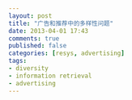 ```yaml
---
layout: post
title: "广告和推荐中的多样性问题"
date: 2013-04-01 17:43
comments: true
published: false
categories: [resys, advertising]
tags:
- diversity
- information retrieval
- advertising
---
```

